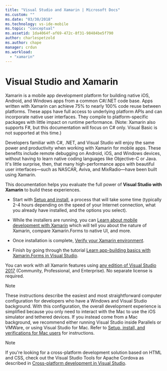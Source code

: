 ```yaml
---
title: "Visual Studio and Xamarin | Microsoft Docs"
ms.custom: ""
ms.date: "03/30/2018"
ms.technology: vs-ide-mobile
ms.topic: "conceptual"
ms.assetid: 1da4064f-af69-472c-8f31-98484be5f790
author: charlespetzold
ms.author: chape
manager: crdun
ms.workload:
  - "xamarin"
---
```


# Visual Studio and Xamarin

Xamarin is a mobile app development platform for building native iOS, Android, and Windows apps from a common C#/.NET code base. Apps written with Xamarin can achieve 75% to nearly 100% code reuse between platforms. These apps have full access to underlying platform APIs and can incorporate native user interfaces. They compile to platform-specific packages with little impact on runtime performance. (Note: Xamarin also supports F#, but this documentation will focus on C# only. Visual Basic is not supported at this time.)

Developers familiar with C#, .NET, and Visual Studio will enjoy the same power and productivity when working with Xamarin for mobile apps. These benefits include remote debugging on Android, iOS, and Windows devices, without having to learn native coding languages like Objective-C or Java. It's little surprise, then, that many high-performance apps with beautiful user interfaces—such as NASCAR, Aviva, and MixRadio—have been built using Xamarin.

This documentation helps you evaluate the full power of **Visual Studio with Xamarin** to build these experiences.

-   Start with [Setup and install](../cross-platform/setup-and-install.md), a process that will take some time (typically 2-4 hours depending on the speed of your Internet connection, what you already have installed, and the options you select).

-   While the installers are running, you can [Learn about mobile development with Xamarin](learn-about-mobile-development-with-xamarin.md) which will tell you about the nature of Xamarin, compare Xamarin.Forms to native UI, and more.

-   Once installation is complete, [Verify your Xamarin environment](../cross-platform/verify-your-xamarin-environment.md).

-   Finish by going through the tutorial [Learn app-building basics with Xamarin.Forms in Visual Studio](learn-app-building-basics-with-xamarin-forms-in-visual-studio.md).

You can work with all Xamarin features using [any edition of Visual Studio 2017](https://visualstudio.microsoft.com/vs) (Community, Professional, and Enterprise). No separate license is required.

> [!NOTE]
>  These instructions describe the easiest and most straightforward computer configuration for developers who have a Windows and Visual Studio background. With this configuration, the overall development experience is simplified because you only need to interact with the Mac to use the iOS simulator and tethered devices. If you instead come from a Mac background, we recommend either running Visual Studio inside Parallels or VMWare, or using Visual Studio for Mac. Refer to [Setup, install, and verifications for Mac users](../cross-platform/setup-install-and-verifications-for-mac-users.md) for instructions.

> [!NOTE]
>  If you're looking for a cross-platform development solution based on HTML and CSS, check out the Visual Studio Tools for Apache Cordova as described in [Cross-platform development in Visual Studio](../cross-platform/cross-platform-mobile-development-in-visual-studio.md#HTML).
